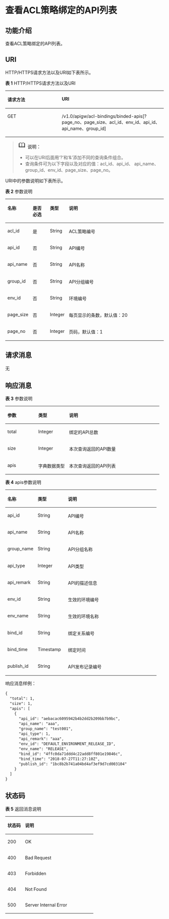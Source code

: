 # 查看ACL策略绑定的API列表<a name="ZH-CN_TOPIC_0000001082221209"></a>

## 功能介绍<a name="zh-cn_topic_0118924507_section48108351"></a>

查看ACL策略绑定的API列表。

## URI<a name="zh-cn_topic_0118924507_section30321983"></a>

HTTP/HTTPS请求方法以及URI如下表所示。

**表 1**  HTTP/HTTPS请求方法以及URI

<a name="zh-cn_topic_0118924507_table13964245"></a>
<table><thead align="left"><tr id="zh-cn_topic_0118924507_row5927404"><th class="cellrowborder" valign="top" width="34.339999999999996%" id="mcps1.2.3.1.1"><p id="zh-cn_topic_0118924507_p10357747"><a name="zh-cn_topic_0118924507_p10357747"></a><a name="zh-cn_topic_0118924507_p10357747"></a>请求方法</p>
</th>
<th class="cellrowborder" valign="top" width="65.66%" id="mcps1.2.3.1.2"><p id="zh-cn_topic_0118924507_p33671141"><a name="zh-cn_topic_0118924507_p33671141"></a><a name="zh-cn_topic_0118924507_p33671141"></a>URI</p>
</th>
</tr>
</thead>
<tbody><tr id="zh-cn_topic_0118924507_row43007916"><td class="cellrowborder" valign="top" width="34.339999999999996%" headers="mcps1.2.3.1.1 "><p id="zh-cn_topic_0118924507_p61089200"><a name="zh-cn_topic_0118924507_p61089200"></a><a name="zh-cn_topic_0118924507_p61089200"></a>GET</p>
</td>
<td class="cellrowborder" valign="top" width="65.66%" headers="mcps1.2.3.1.2 "><p id="zh-cn_topic_0118924507_p49278168"><a name="zh-cn_topic_0118924507_p49278168"></a><a name="zh-cn_topic_0118924507_p49278168"></a>/v1.0/apigw/acl-bindings/binded-apis[?page_no、page_size、acl_id、env_id、api_id、api_name、group_id]</p>
</td>
</tr>
</tbody>
</table>

>![](public_sys-resources/icon-note.gif) **说明：** 
>-   可以在URI后面用‘?’和‘&’添加不同的查询条件组合。
>-   查询条件可为以下字段以及对应的值：acl\_id、api\_id、 api\_name、group\_id、env\_id、page\_size、page\_no。

URI中的参数说明如下表所示。

**表 2**  参数说明

<a name="zh-cn_topic_0118924507_table10360252"></a>
<table><thead align="left"><tr id="zh-cn_topic_0118924507_row41405455"><th class="cellrowborder" valign="top" width="15.841584158415841%" id="mcps1.2.5.1.1"><p id="zh-cn_topic_0118924507_p65507579"><a name="zh-cn_topic_0118924507_p65507579"></a><a name="zh-cn_topic_0118924507_p65507579"></a>名称</p>
</th>
<th class="cellrowborder" valign="top" width="10.891089108910892%" id="mcps1.2.5.1.2"><p id="zh-cn_topic_0118924507_p4513716"><a name="zh-cn_topic_0118924507_p4513716"></a><a name="zh-cn_topic_0118924507_p4513716"></a>是否必选</p>
</th>
<th class="cellrowborder" valign="top" width="11.881188118811881%" id="mcps1.2.5.1.3"><p id="zh-cn_topic_0118924507_p30066721"><a name="zh-cn_topic_0118924507_p30066721"></a><a name="zh-cn_topic_0118924507_p30066721"></a>类型</p>
</th>
<th class="cellrowborder" valign="top" width="61.386138613861384%" id="mcps1.2.5.1.4"><p id="zh-cn_topic_0118924507_p19485355"><a name="zh-cn_topic_0118924507_p19485355"></a><a name="zh-cn_topic_0118924507_p19485355"></a>说明</p>
</th>
</tr>
</thead>
<tbody><tr id="zh-cn_topic_0118924507_row34809913"><td class="cellrowborder" valign="top" width="15.841584158415841%" headers="mcps1.2.5.1.1 "><p id="zh-cn_topic_0118924507_p1030708"><a name="zh-cn_topic_0118924507_p1030708"></a><a name="zh-cn_topic_0118924507_p1030708"></a>acl_id</p>
</td>
<td class="cellrowborder" valign="top" width="10.891089108910892%" headers="mcps1.2.5.1.2 "><p id="zh-cn_topic_0118924507_p16378499"><a name="zh-cn_topic_0118924507_p16378499"></a><a name="zh-cn_topic_0118924507_p16378499"></a>是</p>
</td>
<td class="cellrowborder" valign="top" width="11.881188118811881%" headers="mcps1.2.5.1.3 "><p id="zh-cn_topic_0118924507_p51590031"><a name="zh-cn_topic_0118924507_p51590031"></a><a name="zh-cn_topic_0118924507_p51590031"></a>String</p>
</td>
<td class="cellrowborder" valign="top" width="61.386138613861384%" headers="mcps1.2.5.1.4 "><p id="zh-cn_topic_0118924507_p1646885914475"><a name="zh-cn_topic_0118924507_p1646885914475"></a><a name="zh-cn_topic_0118924507_p1646885914475"></a>ACL策略编号</p>
</td>
</tr>
<tr id="zh-cn_topic_0118924507_row2484101164812"><td class="cellrowborder" valign="top" width="15.841584158415841%" headers="mcps1.2.5.1.1 "><p id="zh-cn_topic_0118924507_p16484161114486"><a name="zh-cn_topic_0118924507_p16484161114486"></a><a name="zh-cn_topic_0118924507_p16484161114486"></a>api_id</p>
</td>
<td class="cellrowborder" valign="top" width="10.891089108910892%" headers="mcps1.2.5.1.2 "><p id="zh-cn_topic_0118924507_p144848118484"><a name="zh-cn_topic_0118924507_p144848118484"></a><a name="zh-cn_topic_0118924507_p144848118484"></a>否</p>
</td>
<td class="cellrowborder" valign="top" width="11.881188118811881%" headers="mcps1.2.5.1.3 "><p id="zh-cn_topic_0118924507_p1348431110481"><a name="zh-cn_topic_0118924507_p1348431110481"></a><a name="zh-cn_topic_0118924507_p1348431110481"></a>String</p>
</td>
<td class="cellrowborder" valign="top" width="61.386138613861384%" headers="mcps1.2.5.1.4 "><p id="zh-cn_topic_0118924507_p1048411117487"><a name="zh-cn_topic_0118924507_p1048411117487"></a><a name="zh-cn_topic_0118924507_p1048411117487"></a>API编号</p>
</td>
</tr>
<tr id="zh-cn_topic_0118924507_row0718514154812"><td class="cellrowborder" valign="top" width="15.841584158415841%" headers="mcps1.2.5.1.1 "><p id="zh-cn_topic_0118924507_p127181814134815"><a name="zh-cn_topic_0118924507_p127181814134815"></a><a name="zh-cn_topic_0118924507_p127181814134815"></a>api_name</p>
</td>
<td class="cellrowborder" valign="top" width="10.891089108910892%" headers="mcps1.2.5.1.2 "><p id="zh-cn_topic_0118924507_p1271811444814"><a name="zh-cn_topic_0118924507_p1271811444814"></a><a name="zh-cn_topic_0118924507_p1271811444814"></a>否</p>
</td>
<td class="cellrowborder" valign="top" width="11.881188118811881%" headers="mcps1.2.5.1.3 "><p id="zh-cn_topic_0118924507_p1718161412482"><a name="zh-cn_topic_0118924507_p1718161412482"></a><a name="zh-cn_topic_0118924507_p1718161412482"></a>String</p>
</td>
<td class="cellrowborder" valign="top" width="61.386138613861384%" headers="mcps1.2.5.1.4 "><p id="zh-cn_topic_0118924507_p57181914184815"><a name="zh-cn_topic_0118924507_p57181914184815"></a><a name="zh-cn_topic_0118924507_p57181914184815"></a>API名称</p>
</td>
</tr>
<tr id="zh-cn_topic_0118924507_row28168760"><td class="cellrowborder" valign="top" width="15.841584158415841%" headers="mcps1.2.5.1.1 "><p id="zh-cn_topic_0118924507_p67077082"><a name="zh-cn_topic_0118924507_p67077082"></a><a name="zh-cn_topic_0118924507_p67077082"></a>group_id</p>
</td>
<td class="cellrowborder" valign="top" width="10.891089108910892%" headers="mcps1.2.5.1.2 "><p id="zh-cn_topic_0118924507_p64534548"><a name="zh-cn_topic_0118924507_p64534548"></a><a name="zh-cn_topic_0118924507_p64534548"></a>否</p>
</td>
<td class="cellrowborder" valign="top" width="11.881188118811881%" headers="mcps1.2.5.1.3 "><p id="zh-cn_topic_0118924507_p59915919"><a name="zh-cn_topic_0118924507_p59915919"></a><a name="zh-cn_topic_0118924507_p59915919"></a>String</p>
</td>
<td class="cellrowborder" valign="top" width="61.386138613861384%" headers="mcps1.2.5.1.4 "><p id="zh-cn_topic_0118924507_p1650420563482"><a name="zh-cn_topic_0118924507_p1650420563482"></a><a name="zh-cn_topic_0118924507_p1650420563482"></a>API分组编号</p>
</td>
</tr>
<tr id="zh-cn_topic_0118924507_row57943819"><td class="cellrowborder" valign="top" width="15.841584158415841%" headers="mcps1.2.5.1.1 "><p id="zh-cn_topic_0118924507_p62937758"><a name="zh-cn_topic_0118924507_p62937758"></a><a name="zh-cn_topic_0118924507_p62937758"></a>env_id</p>
</td>
<td class="cellrowborder" valign="top" width="10.891089108910892%" headers="mcps1.2.5.1.2 "><p id="zh-cn_topic_0118924507_p64793646"><a name="zh-cn_topic_0118924507_p64793646"></a><a name="zh-cn_topic_0118924507_p64793646"></a>否</p>
</td>
<td class="cellrowborder" valign="top" width="11.881188118811881%" headers="mcps1.2.5.1.3 "><p id="zh-cn_topic_0118924507_p13793954"><a name="zh-cn_topic_0118924507_p13793954"></a><a name="zh-cn_topic_0118924507_p13793954"></a>String</p>
</td>
<td class="cellrowborder" valign="top" width="61.386138613861384%" headers="mcps1.2.5.1.4 "><p id="zh-cn_topic_0118924507_p43568483"><a name="zh-cn_topic_0118924507_p43568483"></a><a name="zh-cn_topic_0118924507_p43568483"></a>环境编号</p>
</td>
</tr>
<tr id="zh-cn_topic_0118924507_row56572027"><td class="cellrowborder" valign="top" width="15.841584158415841%" headers="mcps1.2.5.1.1 "><p id="zh-cn_topic_0118924507_p18931481"><a name="zh-cn_topic_0118924507_p18931481"></a><a name="zh-cn_topic_0118924507_p18931481"></a>page_size</p>
</td>
<td class="cellrowborder" valign="top" width="10.891089108910892%" headers="mcps1.2.5.1.2 "><p id="zh-cn_topic_0118924507_p57055032"><a name="zh-cn_topic_0118924507_p57055032"></a><a name="zh-cn_topic_0118924507_p57055032"></a>否</p>
</td>
<td class="cellrowborder" valign="top" width="11.881188118811881%" headers="mcps1.2.5.1.3 "><p id="zh-cn_topic_0118924507_p58054912"><a name="zh-cn_topic_0118924507_p58054912"></a><a name="zh-cn_topic_0118924507_p58054912"></a>Integer</p>
</td>
<td class="cellrowborder" valign="top" width="61.386138613861384%" headers="mcps1.2.5.1.4 "><p id="zh-cn_topic_0118924507_p4827416"><a name="zh-cn_topic_0118924507_p4827416"></a><a name="zh-cn_topic_0118924507_p4827416"></a>每页显示的条数，默认值：20</p>
</td>
</tr>
<tr id="zh-cn_topic_0118924507_row43446745"><td class="cellrowborder" valign="top" width="15.841584158415841%" headers="mcps1.2.5.1.1 "><p id="zh-cn_topic_0118924507_p29525485"><a name="zh-cn_topic_0118924507_p29525485"></a><a name="zh-cn_topic_0118924507_p29525485"></a>page_no</p>
</td>
<td class="cellrowborder" valign="top" width="10.891089108910892%" headers="mcps1.2.5.1.2 "><p id="zh-cn_topic_0118924507_p42754085"><a name="zh-cn_topic_0118924507_p42754085"></a><a name="zh-cn_topic_0118924507_p42754085"></a>否</p>
</td>
<td class="cellrowborder" valign="top" width="11.881188118811881%" headers="mcps1.2.5.1.3 "><p id="zh-cn_topic_0118924507_p40528874"><a name="zh-cn_topic_0118924507_p40528874"></a><a name="zh-cn_topic_0118924507_p40528874"></a>Integer</p>
</td>
<td class="cellrowborder" valign="top" width="61.386138613861384%" headers="mcps1.2.5.1.4 "><p id="zh-cn_topic_0118924507_p61613347"><a name="zh-cn_topic_0118924507_p61613347"></a><a name="zh-cn_topic_0118924507_p61613347"></a>页码，默认值：1</p>
</td>
</tr>
</tbody>
</table>

## 请求消息<a name="zh-cn_topic_0118924507_section4462397"></a>

无

## 响应消息<a name="zh-cn_topic_0118924507_section25909887"></a>

**表 3**  参数说明

<a name="zh-cn_topic_0118924507_table32429224"></a>
<table><thead align="left"><tr id="zh-cn_topic_0118924507_row59168832"><th class="cellrowborder" valign="top" width="20%" id="mcps1.2.4.1.1"><p id="zh-cn_topic_0118924507_p27946094"><a name="zh-cn_topic_0118924507_p27946094"></a><a name="zh-cn_topic_0118924507_p27946094"></a>参数</p>
</th>
<th class="cellrowborder" valign="top" width="20%" id="mcps1.2.4.1.2"><p id="zh-cn_topic_0118924507_p49041181"><a name="zh-cn_topic_0118924507_p49041181"></a><a name="zh-cn_topic_0118924507_p49041181"></a>类型</p>
</th>
<th class="cellrowborder" valign="top" width="60%" id="mcps1.2.4.1.3"><p id="zh-cn_topic_0118924507_p12912757"><a name="zh-cn_topic_0118924507_p12912757"></a><a name="zh-cn_topic_0118924507_p12912757"></a>说明</p>
</th>
</tr>
</thead>
<tbody><tr id="zh-cn_topic_0118924507_row39300381"><td class="cellrowborder" valign="top" width="20%" headers="mcps1.2.4.1.1 "><p id="zh-cn_topic_0118924507_p29214269"><a name="zh-cn_topic_0118924507_p29214269"></a><a name="zh-cn_topic_0118924507_p29214269"></a>total</p>
</td>
<td class="cellrowborder" valign="top" width="20%" headers="mcps1.2.4.1.2 "><p id="zh-cn_topic_0118924507_p17545598"><a name="zh-cn_topic_0118924507_p17545598"></a><a name="zh-cn_topic_0118924507_p17545598"></a>Integer</p>
</td>
<td class="cellrowborder" valign="top" width="60%" headers="mcps1.2.4.1.3 "><p id="zh-cn_topic_0118924507_p11907335"><a name="zh-cn_topic_0118924507_p11907335"></a><a name="zh-cn_topic_0118924507_p11907335"></a>绑定的API总数</p>
</td>
</tr>
<tr id="zh-cn_topic_0118924507_row40057159"><td class="cellrowborder" valign="top" width="20%" headers="mcps1.2.4.1.1 "><p id="zh-cn_topic_0118924507_p23404432"><a name="zh-cn_topic_0118924507_p23404432"></a><a name="zh-cn_topic_0118924507_p23404432"></a>size</p>
</td>
<td class="cellrowborder" valign="top" width="20%" headers="mcps1.2.4.1.2 "><p id="zh-cn_topic_0118924507_p16710838"><a name="zh-cn_topic_0118924507_p16710838"></a><a name="zh-cn_topic_0118924507_p16710838"></a>Integer</p>
</td>
<td class="cellrowborder" valign="top" width="60%" headers="mcps1.2.4.1.3 "><p id="zh-cn_topic_0118924507_p33956381496"><a name="zh-cn_topic_0118924507_p33956381496"></a><a name="zh-cn_topic_0118924507_p33956381496"></a>本次查询返回的API数量</p>
</td>
</tr>
<tr id="zh-cn_topic_0118924507_row35496610"><td class="cellrowborder" valign="top" width="20%" headers="mcps1.2.4.1.1 "><p id="zh-cn_topic_0118924507_p56653166"><a name="zh-cn_topic_0118924507_p56653166"></a><a name="zh-cn_topic_0118924507_p56653166"></a>apis</p>
</td>
<td class="cellrowborder" valign="top" width="20%" headers="mcps1.2.4.1.2 "><p id="zh-cn_topic_0118924507_p25503730"><a name="zh-cn_topic_0118924507_p25503730"></a><a name="zh-cn_topic_0118924507_p25503730"></a>字典数据类型</p>
</td>
<td class="cellrowborder" valign="top" width="60%" headers="mcps1.2.4.1.3 "><p id="zh-cn_topic_0118924507_p15692174994918"><a name="zh-cn_topic_0118924507_p15692174994918"></a><a name="zh-cn_topic_0118924507_p15692174994918"></a>本次查询返回的API列表</p>
</td>
</tr>
</tbody>
</table>

**表 4**  apis参数说明

<a name="zh-cn_topic_0118924507_table3064469"></a>
<table><thead align="left"><tr id="zh-cn_topic_0118924507_row17586128"><th class="cellrowborder" valign="top" width="20%" id="mcps1.2.4.1.1"><p id="zh-cn_topic_0118924507_p15190255"><a name="zh-cn_topic_0118924507_p15190255"></a><a name="zh-cn_topic_0118924507_p15190255"></a>名称</p>
</th>
<th class="cellrowborder" valign="top" width="20%" id="mcps1.2.4.1.2"><p id="zh-cn_topic_0118924507_p22451167"><a name="zh-cn_topic_0118924507_p22451167"></a><a name="zh-cn_topic_0118924507_p22451167"></a>类型</p>
</th>
<th class="cellrowborder" valign="top" width="60%" id="mcps1.2.4.1.3"><p id="zh-cn_topic_0118924507_p6605256"><a name="zh-cn_topic_0118924507_p6605256"></a><a name="zh-cn_topic_0118924507_p6605256"></a>说明</p>
</th>
</tr>
</thead>
<tbody><tr id="zh-cn_topic_0118924507_row65263697"><td class="cellrowborder" valign="top" width="20%" headers="mcps1.2.4.1.1 "><p id="zh-cn_topic_0118924507_p51868066"><a name="zh-cn_topic_0118924507_p51868066"></a><a name="zh-cn_topic_0118924507_p51868066"></a>api_id</p>
</td>
<td class="cellrowborder" valign="top" width="20%" headers="mcps1.2.4.1.2 "><p id="zh-cn_topic_0118924507_p40563812"><a name="zh-cn_topic_0118924507_p40563812"></a><a name="zh-cn_topic_0118924507_p40563812"></a>String</p>
</td>
<td class="cellrowborder" valign="top" width="60%" headers="mcps1.2.4.1.3 "><p id="zh-cn_topic_0118924507_p1453935013506"><a name="zh-cn_topic_0118924507_p1453935013506"></a><a name="zh-cn_topic_0118924507_p1453935013506"></a>API编号</p>
</td>
</tr>
<tr id="zh-cn_topic_0118924507_row43119028"><td class="cellrowborder" valign="top" width="20%" headers="mcps1.2.4.1.1 "><p id="zh-cn_topic_0118924507_p20789256105012"><a name="zh-cn_topic_0118924507_p20789256105012"></a><a name="zh-cn_topic_0118924507_p20789256105012"></a>api_name</p>
</td>
<td class="cellrowborder" valign="top" width="20%" headers="mcps1.2.4.1.2 "><p id="zh-cn_topic_0118924507_p40085061"><a name="zh-cn_topic_0118924507_p40085061"></a><a name="zh-cn_topic_0118924507_p40085061"></a>String</p>
</td>
<td class="cellrowborder" valign="top" width="60%" headers="mcps1.2.4.1.3 "><p id="zh-cn_topic_0118924507_p25664504"><a name="zh-cn_topic_0118924507_p25664504"></a><a name="zh-cn_topic_0118924507_p25664504"></a>API名称</p>
</td>
</tr>
<tr id="zh-cn_topic_0118924507_row29653949"><td class="cellrowborder" valign="top" width="20%" headers="mcps1.2.4.1.1 "><p id="zh-cn_topic_0118924507_p53159658"><a name="zh-cn_topic_0118924507_p53159658"></a><a name="zh-cn_topic_0118924507_p53159658"></a>group_name</p>
</td>
<td class="cellrowborder" valign="top" width="20%" headers="mcps1.2.4.1.2 "><p id="zh-cn_topic_0118924507_p10965023"><a name="zh-cn_topic_0118924507_p10965023"></a><a name="zh-cn_topic_0118924507_p10965023"></a>String</p>
</td>
<td class="cellrowborder" valign="top" width="60%" headers="mcps1.2.4.1.3 "><p id="zh-cn_topic_0118924507_p35541923185110"><a name="zh-cn_topic_0118924507_p35541923185110"></a><a name="zh-cn_topic_0118924507_p35541923185110"></a>API分组名称</p>
</td>
</tr>
<tr id="zh-cn_topic_0118924507_row7547442"><td class="cellrowborder" valign="top" width="20%" headers="mcps1.2.4.1.1 "><p id="zh-cn_topic_0118924507_p7363043"><a name="zh-cn_topic_0118924507_p7363043"></a><a name="zh-cn_topic_0118924507_p7363043"></a>api_type</p>
</td>
<td class="cellrowborder" valign="top" width="20%" headers="mcps1.2.4.1.2 "><p id="zh-cn_topic_0118924507_p1191319458510"><a name="zh-cn_topic_0118924507_p1191319458510"></a><a name="zh-cn_topic_0118924507_p1191319458510"></a>Integer</p>
</td>
<td class="cellrowborder" valign="top" width="60%" headers="mcps1.2.4.1.3 "><p id="zh-cn_topic_0118924507_p11585105035114"><a name="zh-cn_topic_0118924507_p11585105035114"></a><a name="zh-cn_topic_0118924507_p11585105035114"></a>API类型</p>
</td>
</tr>
<tr id="zh-cn_topic_0118924507_row49156898"><td class="cellrowborder" valign="top" width="20%" headers="mcps1.2.4.1.1 "><p id="zh-cn_topic_0118924507_p956911568513"><a name="zh-cn_topic_0118924507_p956911568513"></a><a name="zh-cn_topic_0118924507_p956911568513"></a>api_remark</p>
</td>
<td class="cellrowborder" valign="top" width="20%" headers="mcps1.2.4.1.2 "><p id="zh-cn_topic_0118924507_p60317603"><a name="zh-cn_topic_0118924507_p60317603"></a><a name="zh-cn_topic_0118924507_p60317603"></a>String</p>
</td>
<td class="cellrowborder" valign="top" width="60%" headers="mcps1.2.4.1.3 "><p id="zh-cn_topic_0118924507_p92258595214"><a name="zh-cn_topic_0118924507_p92258595214"></a><a name="zh-cn_topic_0118924507_p92258595214"></a>API的描述信息</p>
</td>
</tr>
<tr id="zh-cn_topic_0118924507_row06631111185215"><td class="cellrowborder" valign="top" width="20%" headers="mcps1.2.4.1.1 "><p id="zh-cn_topic_0118924507_p12663111113524"><a name="zh-cn_topic_0118924507_p12663111113524"></a><a name="zh-cn_topic_0118924507_p12663111113524"></a>env_id</p>
</td>
<td class="cellrowborder" valign="top" width="20%" headers="mcps1.2.4.1.2 "><p id="zh-cn_topic_0118924507_p196631311125212"><a name="zh-cn_topic_0118924507_p196631311125212"></a><a name="zh-cn_topic_0118924507_p196631311125212"></a>String</p>
</td>
<td class="cellrowborder" valign="top" width="60%" headers="mcps1.2.4.1.3 "><p id="zh-cn_topic_0118924507_p4663191125213"><a name="zh-cn_topic_0118924507_p4663191125213"></a><a name="zh-cn_topic_0118924507_p4663191125213"></a>生效的环境编号</p>
</td>
</tr>
<tr id="zh-cn_topic_0118924507_row116261023115215"><td class="cellrowborder" valign="top" width="20%" headers="mcps1.2.4.1.1 "><p id="zh-cn_topic_0118924507_p1762652365210"><a name="zh-cn_topic_0118924507_p1762652365210"></a><a name="zh-cn_topic_0118924507_p1762652365210"></a>env_name</p>
</td>
<td class="cellrowborder" valign="top" width="20%" headers="mcps1.2.4.1.2 "><p id="zh-cn_topic_0118924507_p1962632335216"><a name="zh-cn_topic_0118924507_p1962632335216"></a><a name="zh-cn_topic_0118924507_p1962632335216"></a>String</p>
</td>
<td class="cellrowborder" valign="top" width="60%" headers="mcps1.2.4.1.3 "><p id="zh-cn_topic_0118924507_p2062619238522"><a name="zh-cn_topic_0118924507_p2062619238522"></a><a name="zh-cn_topic_0118924507_p2062619238522"></a>生效的环境名称</p>
</td>
</tr>
<tr id="zh-cn_topic_0118924507_row142059343525"><td class="cellrowborder" valign="top" width="20%" headers="mcps1.2.4.1.1 "><p id="zh-cn_topic_0118924507_p720503415521"><a name="zh-cn_topic_0118924507_p720503415521"></a><a name="zh-cn_topic_0118924507_p720503415521"></a>bind_id</p>
</td>
<td class="cellrowborder" valign="top" width="20%" headers="mcps1.2.4.1.2 "><p id="zh-cn_topic_0118924507_p172051834165217"><a name="zh-cn_topic_0118924507_p172051834165217"></a><a name="zh-cn_topic_0118924507_p172051834165217"></a>String</p>
</td>
<td class="cellrowborder" valign="top" width="60%" headers="mcps1.2.4.1.3 "><p id="zh-cn_topic_0118924507_p120563414529"><a name="zh-cn_topic_0118924507_p120563414529"></a><a name="zh-cn_topic_0118924507_p120563414529"></a>绑定关系编号</p>
</td>
</tr>
<tr id="zh-cn_topic_0118924507_row1781494885219"><td class="cellrowborder" valign="top" width="20%" headers="mcps1.2.4.1.1 "><p id="zh-cn_topic_0118924507_p138141648125212"><a name="zh-cn_topic_0118924507_p138141648125212"></a><a name="zh-cn_topic_0118924507_p138141648125212"></a>bind_time</p>
</td>
<td class="cellrowborder" valign="top" width="20%" headers="mcps1.2.4.1.2 "><p id="zh-cn_topic_0118924507_p14814184816526"><a name="zh-cn_topic_0118924507_p14814184816526"></a><a name="zh-cn_topic_0118924507_p14814184816526"></a>Timestamp</p>
</td>
<td class="cellrowborder" valign="top" width="60%" headers="mcps1.2.4.1.3 "><p id="zh-cn_topic_0118924507_p8814124825211"><a name="zh-cn_topic_0118924507_p8814124825211"></a><a name="zh-cn_topic_0118924507_p8814124825211"></a>绑定时间</p>
</td>
</tr>
<tr id="zh-cn_topic_0118924507_row7463144019362"><td class="cellrowborder" valign="top" width="20%" headers="mcps1.2.4.1.1 "><p id="zh-cn_topic_0118924507_p15348153673314"><a name="zh-cn_topic_0118924507_p15348153673314"></a><a name="zh-cn_topic_0118924507_p15348153673314"></a>publish_id</p>
</td>
<td class="cellrowborder" valign="top" width="20%" headers="mcps1.2.4.1.2 "><p id="zh-cn_topic_0118924507_p18348143623317"><a name="zh-cn_topic_0118924507_p18348143623317"></a><a name="zh-cn_topic_0118924507_p18348143623317"></a>String</p>
</td>
<td class="cellrowborder" valign="top" width="60%" headers="mcps1.2.4.1.3 "><p id="zh-cn_topic_0118924507_p10348436123312"><a name="zh-cn_topic_0118924507_p10348436123312"></a><a name="zh-cn_topic_0118924507_p10348436123312"></a>API发布记录编号</p>
</td>
</tr>
</tbody>
</table>

响应消息样例：

```
{
  "total": 1,
  "size": 1,
  "apis": [
    {
      "api_id": "aebacac6095942b4b2dd2b209bb7b9bc",
      "api_name": "aaa",
      "group_name": "test001",
      "api_type": 1,
      "api_remark": "aaa",
      "env_id": "DEFAULT_ENVIRONMENT_RELEASE_ID",
      "env_name": "RELEASE",
      "bind_id": "4ffc0da71ddd4c22add8ff801e19846c",
      "bind_time": "2018-07-27T11:27:10Z",
      "publish_id": "1bc8b2b741a04bd4af3ef9d7cd003104"
    }
  ]
}
```

## 状态码<a name="zh-cn_topic_0118924507_section40161578"></a>

**表 5**  返回消息说明

<a name="zh-cn_topic_0118924507_table48484883"></a>
<table><thead align="left"><tr id="zh-cn_topic_0118924507_row52625885"><th class="cellrowborder" valign="top" width="20%" id="mcps1.2.3.1.1"><p id="zh-cn_topic_0118924507_p34838322"><a name="zh-cn_topic_0118924507_p34838322"></a><a name="zh-cn_topic_0118924507_p34838322"></a>状态码</p>
</th>
<th class="cellrowborder" valign="top" width="80%" id="mcps1.2.3.1.2"><p id="zh-cn_topic_0118924507_p3331856"><a name="zh-cn_topic_0118924507_p3331856"></a><a name="zh-cn_topic_0118924507_p3331856"></a>说明</p>
</th>
</tr>
</thead>
<tbody><tr id="zh-cn_topic_0118924507_row1444894"><td class="cellrowborder" valign="top" width="20%" headers="mcps1.2.3.1.1 "><p id="zh-cn_topic_0118924507_p49927556"><a name="zh-cn_topic_0118924507_p49927556"></a><a name="zh-cn_topic_0118924507_p49927556"></a>200</p>
</td>
<td class="cellrowborder" valign="top" width="80%" headers="mcps1.2.3.1.2 "><p id="zh-cn_topic_0118924507_p17600235"><a name="zh-cn_topic_0118924507_p17600235"></a><a name="zh-cn_topic_0118924507_p17600235"></a>OK</p>
</td>
</tr>
<tr id="zh-cn_topic_0118924507_row24184390"><td class="cellrowborder" valign="top" width="20%" headers="mcps1.2.3.1.1 "><p id="zh-cn_topic_0118924507_p12778577"><a name="zh-cn_topic_0118924507_p12778577"></a><a name="zh-cn_topic_0118924507_p12778577"></a>400</p>
</td>
<td class="cellrowborder" valign="top" width="80%" headers="mcps1.2.3.1.2 "><p id="zh-cn_topic_0118924507_p28431792"><a name="zh-cn_topic_0118924507_p28431792"></a><a name="zh-cn_topic_0118924507_p28431792"></a>Bad Request</p>
</td>
</tr>
<tr id="zh-cn_topic_0118924507_row54559539"><td class="cellrowborder" valign="top" width="20%" headers="mcps1.2.3.1.1 "><p id="zh-cn_topic_0118924507_p57246508"><a name="zh-cn_topic_0118924507_p57246508"></a><a name="zh-cn_topic_0118924507_p57246508"></a>403</p>
</td>
<td class="cellrowborder" valign="top" width="80%" headers="mcps1.2.3.1.2 "><p id="zh-cn_topic_0118924507_p6455533"><a name="zh-cn_topic_0118924507_p6455533"></a><a name="zh-cn_topic_0118924507_p6455533"></a>Forbidden</p>
</td>
</tr>
<tr id="zh-cn_topic_0118924507_row58099800"><td class="cellrowborder" valign="top" width="20%" headers="mcps1.2.3.1.1 "><p id="zh-cn_topic_0118924507_p8463385"><a name="zh-cn_topic_0118924507_p8463385"></a><a name="zh-cn_topic_0118924507_p8463385"></a>404</p>
</td>
<td class="cellrowborder" valign="top" width="80%" headers="mcps1.2.3.1.2 "><p id="zh-cn_topic_0118924507_p14445623"><a name="zh-cn_topic_0118924507_p14445623"></a><a name="zh-cn_topic_0118924507_p14445623"></a>Not Found</p>
</td>
</tr>
<tr id="zh-cn_topic_0118924507_row62901748"><td class="cellrowborder" valign="top" width="20%" headers="mcps1.2.3.1.1 "><p id="zh-cn_topic_0118924507_p61876840"><a name="zh-cn_topic_0118924507_p61876840"></a><a name="zh-cn_topic_0118924507_p61876840"></a>500</p>
</td>
<td class="cellrowborder" valign="top" width="80%" headers="mcps1.2.3.1.2 "><p id="zh-cn_topic_0118924507_p6744143"><a name="zh-cn_topic_0118924507_p6744143"></a><a name="zh-cn_topic_0118924507_p6744143"></a>Server Internal Error</p>
</td>
</tr>
</tbody>
</table>

